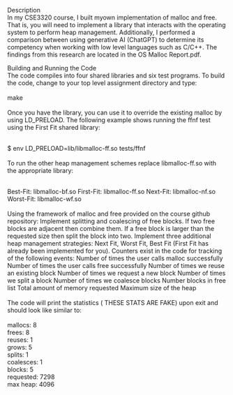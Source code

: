 Description <br>
In my CSE3320 course, I built myown implementation of malloc and free. That is, you will need to implement a library that interacts with the operating system to perform heap management. Additionally, I performed a comparison between using generative AI (ChatGPT) 
to determine its competency when working with low level languages such as C/C++. The findings from this research are located in the OS Malloc Report.pdf.

Building and Running the Code <br>
The code compiles into four shared libraries and six test programs. To build the code, change to your top level assignment directory and type: <br>
<br>
make 
<br> <br>
Once you have the library, you can use it to override the existing malloc by using LD_PRELOAD. The following example shows running the ffnf test using the First Fit shared library: <br> <br>

$ env LD_PRELOAD=lib/libmalloc-ff.so tests/ffnf <br> <br>
To run the other heap management schemes replace libmalloc-ff.so with the appropriate library: <br> <br>

Best-Fit: libmalloc-bf.so
First-Fit: libmalloc-ff.so
Next-Fit: libmalloc-nf.so
Worst-Fit: libmalloc-wf.so
<br> <br>
Using the framework of malloc and free provided on the course github repository:
Implement splitting and coalescing of free blocks. If two free blocks are adjacent then combine them. If a free block is larger than the requested size then split the block into two.
Implement three additional heap management strategies: Next Fit, Worst Fit, Best Fit (First Fit has already been implemented for you).
Counters exist in the code for tracking of the following events:
Number of times the user calls malloc successfully
Number of times the user calls free successfully
Number of times we reuse an existing block
Number of times we request a new block
Number of times we split a block
Number of times we coalesce blocks
Number blocks in free list
Total amount of memory requested
Maximum size of the heap
<br> <br>
The code will print the statistics ( THESE STATS ARE FAKE) upon exit and should look like similar to:
<br> <br>
mallocs: 8 <br>
frees: 8 <br>
reuses: 1 <br>
grows: 5 <br>
splits: 1 <br>
coalesces: 1 <br>
blocks: 5 <br>
requested: 7298 <br>
max heap: 4096 <br>
